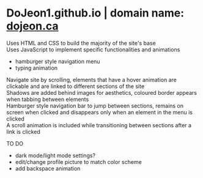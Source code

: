 # DoJeon1.github.io | domain name: [dojeon.ca](https://dojeon.ca/)

Uses HTML and CSS to build the majority of the site's base <br/> 
Uses JavaScript to implement specific functionalities and animations <br/>   
- hamburger style navigation menu <br/>   
- typing animation

Navigate site by scrolling, elements that have a hover animation are clickable and are linked to different sections of the site <br/> 
Shadows are added behind images for aesthetics, coloured border appears when tabbing between elements <br/> 
Hamburger style navigation bar to jump between sections, remains on screen when clicked and disappears only when an element in the menu is clicked <br/> 
A scroll animation is included while transitioning between sections after a link is clicked

TO DO <br/> 
- dark mode/light mode settings? <br/> 
- edit/change profile picture to match color scheme <br/> 
- add backspace animation
